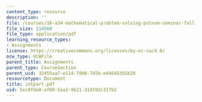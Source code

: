 ```yaml
---
content_type: resource
description: ''
file: /courses/18-a34-mathematical-problem-solving-putnam-seminar-fall-2018/5ec8fde0af605ea29b2131d192c317b2_intpart.pdf
file_size: 114560
file_type: application/pdf
learning_resource_types:
- Assignments
license: https://creativecommons.org/licenses/by-nc-sa/4.0/
ocw_type: OCWFile
parent_title: Assignments
parent_type: CourseSection
parent_uid: 32455aa7-e114-7908-745b-e44648391b28
resourcetype: Document
title: intpart.pdf
uid: 5ec8fde0-af60-5ea2-9b21-31d192c317b2
---
```

